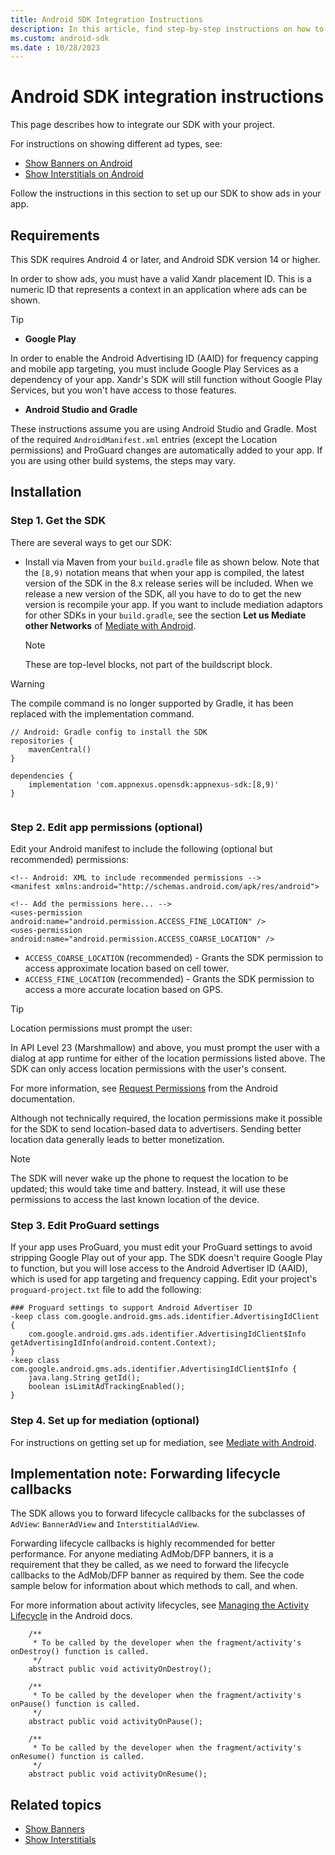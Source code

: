 ```yaml
---
title: Android SDK Integration Instructions
description: In this article, find step-by-step instructions on how to integrate our Android SDK with your project.
ms.custom: android-sdk
ms.date : 10/28/2023
---
```


# Android SDK integration instructions

This page describes how to integrate our SDK with your project.

For instructions on showing different ad types, see:

- [Show Banners on Android](show-banners-on-android.md)
- [Show Interstitials on Android](show-interstitials-on-android.md)

Follow the instructions in this section to set up our SDK to show ads in your app.

## Requirements

This SDK requires Android 4 or later, and Android SDK version 14 or higher.

In order to show ads, you must have a valid Xandr placement ID. This is a numeric ID that represents a context in an application where ads can be shown.

> [!TIP]
>
> - **Google Play**
>
> In order to enable the Android Advertising ID (AAID) for frequency capping and mobile app targeting, you must include Google Play Services as a dependency of your app. Xandr's SDK will still function without Google Play Services, but you won't have access to those features.
>
> - **Android Studio and Gradle**
>
> These instructions assume you are using Android Studio and Gradle. Most of the required `AndroidManifest.xml` entries (except the Location permissions) and ProGuard changes are automatically added to your app. If you are using other build systems, the steps may vary.

## Installation

### Step 1. Get the SDK

There are several ways to get our SDK:

- Install via Maven from your `build.gradle` file as shown below. Note that the `[8,9)` notation means that when your app is compiled, the latest version of the SDK in the 8.x release series will be included. When we release a new version of the SDK, all you have to do to get the new version is recompile your app. If you want to include mediation adaptors for other SDKs in your `build.gradle`, see the section **Let us Mediate other Networks** of [Mediate with Android](mediate-with-android-sdk-instructions.md).
  
  > [!NOTE]
  > These are top-level blocks, not part of the buildscript block.

> [!WARNING]
> The compile command is no longer supported by Gradle, it has been replaced with the implementation command.
>
> ```
> // Android: Gradle config to install the SDK
> repositories {
>     mavenCentral()
> }
> 
> dependencies {
>     implementation 'com.appnexus.opensdk:appnexus-sdk:[8,9)'
> }
>    
> ```
>

<!-- - Check out the source code from [Github](https://github.com/appnexus/mobile-sdk-android) and follow the instructions in [Build the Android SDK From Source](build-the-android-sdk-from-source.md). -->

### Step 2. Edit app permissions (optional)

Edit your Android manifest to include the following (optional but recommended) permissions:

```
<!-- Android: XML to include recommended permissions -->
<manifest xmlns:android="http://schemas.android.com/apk/res/android">

<!-- Add the permissions here... -->
<uses-permission android:name="android.permission.ACCESS_FINE_LOCATION" />
<uses-permission android:name="android.permission.ACCESS_COARSE_LOCATION" />
```

- `ACCESS_COARSE_LOCATION` (recommended) - Grants the SDK permission to access approximate location based on cell tower.
- `ACCESS_FINE_LOCATION` (recommended) - Grants the SDK permission to access a more accurate location based on GPS.

> [!TIP]
> Location permissions must prompt the user:
>
> In API Level 23 (Marshmallow) and above, you must prompt the user with a dialog at app runtime for either of the location permissions listed above. The SDK can only access location permissions with the user's consent.
>
> For more information, see [Request Permissions](https://developer.android.com/training/permissions/requesting#perm-request) from the Android documentation.

Although not technically required, the location permissions make it possible for the SDK to send location-based data to advertisers. Sending better location data generally leads to better monetization.

> [!NOTE]
> The SDK will never wake up the phone to request the location to be updated; this would take time and battery. Instead, it will use these permissions to access the last known location of the device.

### Step 3. Edit ProGuard settings

If your app uses ProGuard, you must edit your ProGuard settings to avoid stripping Google Play out of your app. The SDK doesn't require Google Play to function, but you will lose access to the Android Advertiser ID (AAID), which is used for app targeting and frequency capping. Edit your project's `proguard-project.txt` file to add the following:

```
### Proguard settings to support Android Advertiser ID
-keep class com.google.android.gms.ads.identifier.AdvertisingIdClient {
    com.google.android.gms.ads.identifier.AdvertisingIdClient$Info getAdvertisingIdInfo(android.content.Context);
}
-keep class com.google.android.gms.ads.identifier.AdvertisingIdClient$Info {
    java.lang.String getId();
    boolean isLimitAdTrackingEnabled();
}     
```

### Step 4. Set up for mediation (optional)

For instructions on getting set up for mediation, see [Mediate with Android](mediate-with-android-sdk-instructions.md).

## Implementation note: Forwarding lifecycle callbacks

The SDK allows you to forward lifecycle callbacks for the subclasses of `AdView`: `BannerAdView` and `InterstitialAdView`.

Forwarding lifecycle callbacks is highly recommended for better performance. For anyone mediating AdMob/DFP banners, it is a requirement that they be called, as we need to forward the lifecycle callbacks to the AdMob/DFP banner as required by them. See the code sample below for information about which methods to call, and when.

For more information about activity lifecycles, see [Managing the Activity Lifecycle](https://developer.android.com/guide/components/activities/intro-activities) in the Android docs.

```
    /**
     * To be called by the developer when the fragment/activity's onDestroy() function is called.
     */
    abstract public void activityOnDestroy();

    /**
     * To be called by the developer when the fragment/activity's onPause() function is called.
     */
    abstract public void activityOnPause();

    /**
     * To be called by the developer when the fragment/activity's onResume() function is called.
     */
    abstract public void activityOnResume(); 
```

## Related topics

- [Show Banners](show-banners-on-android.md)
- [Show Interstitials](show-interstitials-on-android.md)
